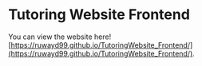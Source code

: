 # Tutoring Website Frontend

You can view the website here! [https://ruwayd99.github.io/TutoringWebsite_Frontend/](https://ruwayd99.github.io/TutoringWebsite_Frontend/).


